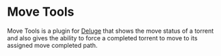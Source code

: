 Move Tools
==========

Move Tools is a plugin for [Deluge](http://deluge-torrent.org) that
shows the move status of a torrent and also gives the ability to force
a completed torrent to move to its assigned move completed path.
